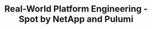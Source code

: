 ---
# Name of the event, <= 60 characters
title: Real-World Platform Engineering - Spot by NetApp and Pulumi
meta_desc: Explore real-world examples of how organizations can leverage the power of Pulumi and Spot to optimize their AKS workloads.
meta_image:

# A featured webinar will display first in the list.
featured: false

# Webinars with unlisted as true will not be shown on the webinar list
unlisted: false

# Gated webinars will have a registration form and the user will need
# to fill out the form before viewing.
gated: true

# The layout of the landing page.
type: webinars

# External webinars will link to an external page instead of a webinar
# landing/registration page. If the webinar is external you will need
# set the 'block_external_search_index' flag to true so Google does not index
# the webinar page created.
external: false
block_external_search_index: false

# The url slug for the webinar landing page. If this is an external
# webinar, use the external URL as the value here.
url_slug: real-world-platform-engineering-spot-netapp-pulumi

# Content for the left hand side section of the page.
main:
    # Webinar title.
    title: Real-World Platform Engineering with Spot by NetApp and Pulumi

    event_type: workshop # workshop | event

    # URL for embedding a URL for ungated webinars.
    youtube_url:

    # Sortable date. The datetime Hugo will use to sort the webinars in date order.
    sortable_date: 2024-04-10T09:00:00.000-07:00

    # Duration of the webinar.
    duration: 90 minutes

    # "virtual" will be shown under "show virtual events only", otherwise shown as City, State (seattle, wa)
    location: virtual

    # Description of the webinar.
    description: |
        As the rush to the cloud continues, businesses need to run at the speed of innovation. This means a well-defined and efficient platform engineering approach becomes essential while balancing your cloud infrastructure’s security, compliance, and scalability.

        In this webinar, presented by Spot by NetApp and Pulumi, we will explore real-world examples of how organizations can leverage the power of Pulumi and Spot to optimize their AKS workloads at launch and why continuous optimization of your AKS infrastructure is a critical part of any successful platform engineering program. Our experts will discuss best practices for managing AKS at scale and how you can simultaneously increase time-to-market and developer productivity.

    learn:
        - What Spot is and how to use it in Azure.
        - How Spot ensures security and compliance while scaling.
        - How Pulumi and Spot facilitates AKS usage at enterprise scale.

    # The webinar presenters
    presenters:
        - name: Engin Diri
          role: Sr. Community Engineer, Pulumi
          photo: /images/team/engin-diri.jpg
        - name: Shon Harris
          role: Developer Relations Lead, NetApp

    # case-sensitive
    tags:
        level: Beginner # Beginner, Intermediate, Advanced
        topics: ["Azure", "AKS", "Spot"]
        languages: []

# The right hand side form section.
form:
    # HubSpot form id.
    hubspot_form_id: 99bdfd5c-c36c-4be7-b45a-75b1cf490c45
    salesforce_campaign_id: 701PQ000008YkQlYAK
---